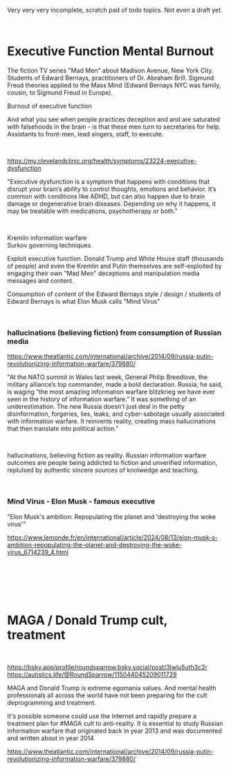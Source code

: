 Very very very incomplete, scratch pad of todo topics. Not even a draft yet.

&nbsp;

# Executive Function Mental Burnout

The fiction TV series "Mad Men" about Madison Avenue, New York City. Students of Edward Bernays, practitioners of Dr. Abraham Brill. Sigmund Freud theories applied to the Mass Mind (Edward Bernays NYC was family, cousin, to Sigmund Freud in Europe).

Burnout of executive function

And what you see when people practices deception and and are saturated with falsehoods in the brain - is that these men turn to secretaries for help. Assistants to front-men, lead singers, staff, to execute.

&nbsp;

https://my.clevelandclinic.org/health/symptoms/23224-executive-dysfunction

"Executive dysfunction is a symptom that happens with conditions that disrupt your brain’s ability to control thoughts, emotions and behavior. It’s common with conditions like ADHD, but can also happen due to brain damage or degenerative brain diseases. Depending on why it happens, it may be treatable with medications, psychotherapy or both."

&nbsp;

Kremlin information warfare     
Surkov governing techniques  

Exploit executive function. Donald Trump and White House staff (thousands of people) and even the Kremlin and Putin themselves are self-exploited by engaging their own "Mad Men" deceptions and manipulation media messages and content.

Consumption of content of the Edward Bernays style / design / students of Edward Bernays is what Elon Musk calls "Mind Virus"

&nbsp;

### hallucinations (believing fiction) from consumption of Russian media

https://www.theatlantic.com/international/archive/2014/09/russia-putin-revolutionizing-information-warfare/379880/

"At the NATO summit in Wales last week, General Philip Breedlove, the military alliance’s top commander, made a bold declaration. Russia, he said, is waging “the most amazing information warfare blitzkrieg we have ever seen in the history of information warfare.” It was something of an underestimation. The new Russia doesn’t just deal in the petty disinformation, forgeries, lies, leaks, and cyber-sabotage usually associated with information warfare. It reinvents reality, creating mass hallucinations that then translate into political action."

&nbsp;

hallucinations, believing fiction as reality. Russian information warfare outcomes are people being addicted to fiction and unverified information, replulsed by authentic sincere sources of knolwedge and teaching.

&nbsp;

### Mind Virus - Elon Musk - famous executive

"Elon Musk's ambition: Repopulating the planet and 'destroying the woke virus'"

https://www.lemonde.fr/en/international/article/2024/08/13/elon-musk-s-ambition-repopulating-the-planet-and-destroying-the-woke-virus_6714239_4.html

&nbsp;

&nbsp;

&nbsp;

# MAGA / Donald Trump cult, treatment

&nbsp;

https://bsky.app/profile/roundsparrow.bsky.social/post/3lwlu5uth3c2r     
https://autistics.life/@RoundSparrow/115044045209011729   

MAGA and Donald Trump is extreme egomania values. And mental health professionals all across the world have not been preparing for the cult deprogramming and treatment.

It's possible someone could use the Internet and rapidly prepare a treatment plan for #MAGA cult to anti-reality. It is essential to study Russian information warfare that originated back in year 2013 and was documented and written about in year 2014 

https://www.theatlantic.com/international/archive/2014/09/russia-putin-revolutionizing-information-warfare/379880/
